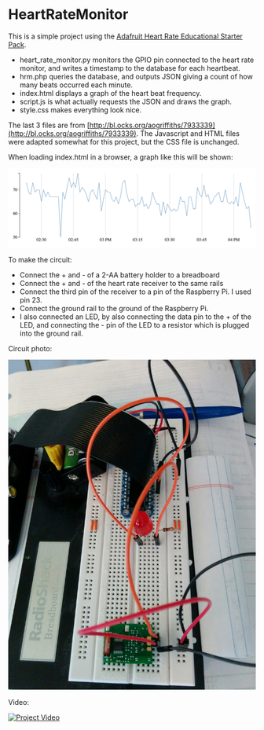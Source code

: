 # HeartRateMonitor

This is a simple project using the [Adafruit Heart Rate Educational Starter Pack](https://www.adafruit.com/products/1077?gclid=CjwKEAiAxfu1BRDF2cfnoPyB9jESJADF-MdJwvjkg8qcuvYmtvaqYXkemFJM0ppo-Ags-5W-KCsdyxoCu77w_wcB).

* heart_rate_monitor.py monitors the GPIO pin connected to the heart rate monitor, and writes a timestamp to the database for each heartbeat.
* hrm.php queries the database, and outputs JSON giving a count of how many beats occurred each minute.
* index.html displays a graph of the heart beat frequency.
* script.js is what actually requests the JSON and draws the graph.
* style.css makes everything look nice.

The last 3 files are from [http://bl.ocks.org/aogriffiths/7933339](http://bl.ocks.org/aogriffiths/7933339). The Javascript and HTML files were adapted somewhat for this project, but the CSS file is unchanged.

When loading index.html in a browser, a graph like this will be shown:

![Screenshot of Heart Rate Graph](https://raw.githubusercontent.com/jonkeller/HeartRateMonitor/master/hrm_screenshot.png)

To make the circuit:
* Connect the + and - of a 2-AA battery holder to a breadboard
* Connect the + and - of the heart rate receiver to the same rails
* Connect the third pin of the receiver to a pin of the Raspberry Pi. I used pin 23.
* Connect the ground rail to the ground of the Raspberry Pi.
* I also connected an LED, by also connecting the data pin to the + of the LED, and connecting the - pin of the LED to a resistor which is plugged into the ground rail.

Circuit photo:

![Circuit Photo](https://raw.githubusercontent.com/jonkeller/HeartRateMonitor/master/Circuit_Photo.jpg)

Video:

[![Project Video](http://img.youtube.com/vi/WC0Coatjfzg/0.jpg)](http://www.youtube.com/watch?v=WC0Coatjfzg "Video Title")

